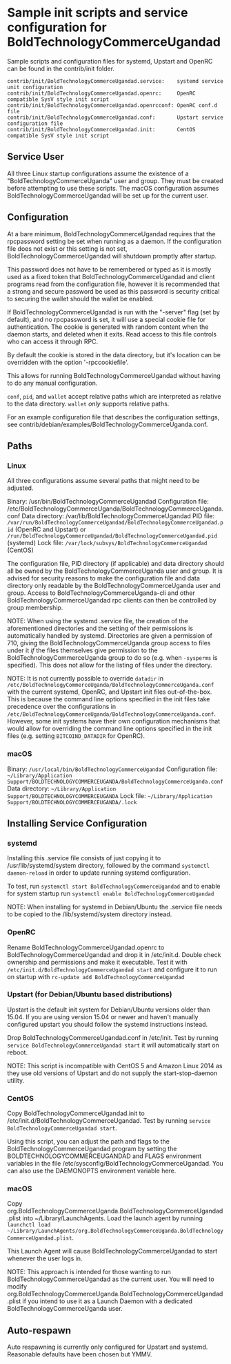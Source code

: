 Sample init scripts and service configuration for BoldTechnologyCommerceUgandad
==========================================================

Sample scripts and configuration files for systemd, Upstart and OpenRC
can be found in the contrib/init folder.

    contrib/init/BoldTechnologyCommerceUgandad.service:    systemd service unit configuration
    contrib/init/BoldTechnologyCommerceUgandad.openrc:     OpenRC compatible SysV style init script
    contrib/init/BoldTechnologyCommerceUgandad.openrcconf: OpenRC conf.d file
    contrib/init/BoldTechnologyCommerceUgandad.conf:       Upstart service configuration file
    contrib/init/BoldTechnologyCommerceUgandad.init:       CentOS compatible SysV style init script

Service User
---------------------------------

All three Linux startup configurations assume the existence of a "BoldTechnologyCommerceUganda" user
and group.  They must be created before attempting to use these scripts.
The macOS configuration assumes BoldTechnologyCommerceUgandad will be set up for the current user.

Configuration
---------------------------------

At a bare minimum, BoldTechnologyCommerceUgandad requires that the rpcpassword setting be set
when running as a daemon.  If the configuration file does not exist or this
setting is not set, BoldTechnologyCommerceUgandad will shutdown promptly after startup.

This password does not have to be remembered or typed as it is mostly used
as a fixed token that BoldTechnologyCommerceUgandad and client programs read from the configuration
file, however it is recommended that a strong and secure password be used
as this password is security critical to securing the wallet should the
wallet be enabled.

If BoldTechnologyCommerceUgandad is run with the "-server" flag (set by default), and no rpcpassword is set,
it will use a special cookie file for authentication. The cookie is generated with random
content when the daemon starts, and deleted when it exits. Read access to this file
controls who can access it through RPC.

By default the cookie is stored in the data directory, but it's location can be overridden
with the option '-rpccookiefile'.

This allows for running BoldTechnologyCommerceUgandad without having to do any manual configuration.

`conf`, `pid`, and `wallet` accept relative paths which are interpreted as
relative to the data directory. `wallet` *only* supports relative paths.

For an example configuration file that describes the configuration settings,
see contrib/debian/examples/BoldTechnologyCommerceUganda.conf.

Paths
---------------------------------

### Linux

All three configurations assume several paths that might need to be adjusted.

Binary:              /usr/bin/BoldTechnologyCommerceUgandad
Configuration file:  /etc/BoldTechnologyCommerceUganda/BoldTechnologyCommerceUganda.conf
Data directory:      /var/lib/BoldTechnologyCommerceUgandad
PID file:            `/var/run/BoldTechnologyCommerceUgandad/BoldTechnologyCommerceUgandad.pid` (OpenRC and Upstart) or `/run/BoldTechnologyCommerceUgandad/BoldTechnologyCommerceUgandad.pid` (systemd)
Lock file:           `/var/lock/subsys/BoldTechnologyCommerceUgandad` (CentOS)

The configuration file, PID directory (if applicable) and data directory
should all be owned by the BoldTechnologyCommerceUganda user and group.  It is advised for security
reasons to make the configuration file and data directory only readable by the
BoldTechnologyCommerceUganda user and group.  Access to BoldTechnologyCommerceUganda-cli and other BoldTechnologyCommerceUgandad rpc clients
can then be controlled by group membership.

NOTE: When using the systemd .service file, the creation of the aforementioned
directories and the setting of their permissions is automatically handled by
systemd. Directories are given a permission of 710, giving the BoldTechnologyCommerceUganda group
access to files under it _if_ the files themselves give permission to the
BoldTechnologyCommerceUganda group to do so (e.g. when `-sysperms` is specified). This does not allow
for the listing of files under the directory.

NOTE: It is not currently possible to override `datadir` in
`/etc/BoldTechnologyCommerceUganda/BoldTechnologyCommerceUganda.conf` with the current systemd, OpenRC, and Upstart init
files out-of-the-box. This is because the command line options specified in the
init files take precedence over the configurations in
`/etc/BoldTechnologyCommerceUganda/BoldTechnologyCommerceUganda.conf`. However, some init systems have their own
configuration mechanisms that would allow for overriding the command line
options specified in the init files (e.g. setting `BITCOIND_DATADIR` for
OpenRC).

### macOS

Binary:              `/usr/local/bin/BoldTechnologyCommerceUgandad`
Configuration file:  `~/Library/Application Support/BOLDTECHNOLOGYCOMMERCEUGANDA/BoldTechnologyCommerceUganda.conf`
Data directory:      `~/Library/Application Support/BOLDTECHNOLOGYCOMMERCEUGANDA`
Lock file:           `~/Library/Application Support/BOLDTECHNOLOGYCOMMERCEUGANDA/.lock`

Installing Service Configuration
-----------------------------------

### systemd

Installing this .service file consists of just copying it to
/usr/lib/systemd/system directory, followed by the command
`systemctl daemon-reload` in order to update running systemd configuration.

To test, run `systemctl start BoldTechnologyCommerceUgandad` and to enable for system startup run
`systemctl enable BoldTechnologyCommerceUgandad`

NOTE: When installing for systemd in Debian/Ubuntu the .service file needs to be copied to the /lib/systemd/system directory instead.

### OpenRC

Rename BoldTechnologyCommerceUgandad.openrc to BoldTechnologyCommerceUgandad and drop it in /etc/init.d.  Double
check ownership and permissions and make it executable.  Test it with
`/etc/init.d/BoldTechnologyCommerceUgandad start` and configure it to run on startup with
`rc-update add BoldTechnologyCommerceUgandad`

### Upstart (for Debian/Ubuntu based distributions)

Upstart is the default init system for Debian/Ubuntu versions older than 15.04. If you are using version 15.04 or newer and haven't manually configured upstart you should follow the systemd instructions instead.

Drop BoldTechnologyCommerceUgandad.conf in /etc/init.  Test by running `service BoldTechnologyCommerceUgandad start`
it will automatically start on reboot.

NOTE: This script is incompatible with CentOS 5 and Amazon Linux 2014 as they
use old versions of Upstart and do not supply the start-stop-daemon utility.

### CentOS

Copy BoldTechnologyCommerceUgandad.init to /etc/init.d/BoldTechnologyCommerceUgandad. Test by running `service BoldTechnologyCommerceUgandad start`.

Using this script, you can adjust the path and flags to the BoldTechnologyCommerceUgandad program by
setting the BOLDTECHNOLOGYCOMMERCEUGANDAD and FLAGS environment variables in the file
/etc/sysconfig/BoldTechnologyCommerceUgandad. You can also use the DAEMONOPTS environment variable here.

### macOS

Copy org.BoldTechnologyCommerceUganda.BoldTechnologyCommerceUgandad.plist into ~/Library/LaunchAgents. Load the launch agent by
running `launchctl load ~/Library/LaunchAgents/org.BoldTechnologyCommerceUganda.BoldTechnologyCommerceUgandad.plist`.

This Launch Agent will cause BoldTechnologyCommerceUgandad to start whenever the user logs in.

NOTE: This approach is intended for those wanting to run BoldTechnologyCommerceUgandad as the current user.
You will need to modify org.BoldTechnologyCommerceUganda.BoldTechnologyCommerceUgandad.plist if you intend to use it as a
Launch Daemon with a dedicated BoldTechnologyCommerceUganda user.

Auto-respawn
-----------------------------------

Auto respawning is currently only configured for Upstart and systemd.
Reasonable defaults have been chosen but YMMV.
